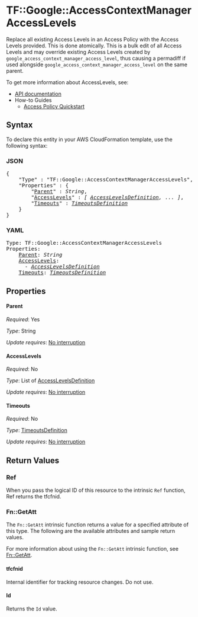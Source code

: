 # TF::Google::AccessContextManagerAccessLevels

Replace all existing Access Levels in an Access Policy with the Access Levels provided. This is done atomically.
This is a bulk edit of all Access Levels and may override existing Access Levels created by `google_access_context_manager_access_level`,
thus causing a permadiff if used alongside `google_access_context_manager_access_level` on the same parent.


To get more information about AccessLevels, see:

* [API documentation](https://cloud.google.com/access-context-manager/docs/reference/rest/v1/accessPolicies.accessLevels)
* How-to Guides
    * [Access Policy Quickstart](https://cloud.google.com/access-context-manager/docs/quickstart)

## Syntax

To declare this entity in your AWS CloudFormation template, use the following syntax:

### JSON

<pre>
{
    "Type" : "TF::Google::AccessContextManagerAccessLevels",
    "Properties" : {
        "<a href="#parent" title="Parent">Parent</a>" : <i>String</i>,
        "<a href="#accesslevels" title="AccessLevels">AccessLevels</a>" : <i>[ <a href="accesslevelsdefinition.md">AccessLevelsDefinition</a>, ... ]</i>,
        "<a href="#timeouts" title="Timeouts">Timeouts</a>" : <i><a href="timeoutsdefinition.md">TimeoutsDefinition</a></i>
    }
}
</pre>

### YAML

<pre>
Type: TF::Google::AccessContextManagerAccessLevels
Properties:
    <a href="#parent" title="Parent">Parent</a>: <i>String</i>
    <a href="#accesslevels" title="AccessLevels">AccessLevels</a>: <i>
      - <a href="accesslevelsdefinition.md">AccessLevelsDefinition</a></i>
    <a href="#timeouts" title="Timeouts">Timeouts</a>: <i><a href="timeoutsdefinition.md">TimeoutsDefinition</a></i>
</pre>

## Properties

#### Parent

_Required_: Yes

_Type_: String

_Update requires_: [No interruption](https://docs.aws.amazon.com/AWSCloudFormation/latest/UserGuide/using-cfn-updating-stacks-update-behaviors.html#update-no-interrupt)

#### AccessLevels

_Required_: No

_Type_: List of <a href="accesslevelsdefinition.md">AccessLevelsDefinition</a>

_Update requires_: [No interruption](https://docs.aws.amazon.com/AWSCloudFormation/latest/UserGuide/using-cfn-updating-stacks-update-behaviors.html#update-no-interrupt)

#### Timeouts

_Required_: No

_Type_: <a href="timeoutsdefinition.md">TimeoutsDefinition</a>

_Update requires_: [No interruption](https://docs.aws.amazon.com/AWSCloudFormation/latest/UserGuide/using-cfn-updating-stacks-update-behaviors.html#update-no-interrupt)

## Return Values

### Ref

When you pass the logical ID of this resource to the intrinsic `Ref` function, Ref returns the tfcfnid.

### Fn::GetAtt

The `Fn::GetAtt` intrinsic function returns a value for a specified attribute of this type. The following are the available attributes and sample return values.

For more information about using the `Fn::GetAtt` intrinsic function, see [Fn::GetAtt](https://docs.aws.amazon.com/AWSCloudFormation/latest/UserGuide/intrinsic-function-reference-getatt.html).

#### tfcfnid

Internal identifier for tracking resource changes. Do not use.

#### Id

Returns the <code>Id</code> value.

